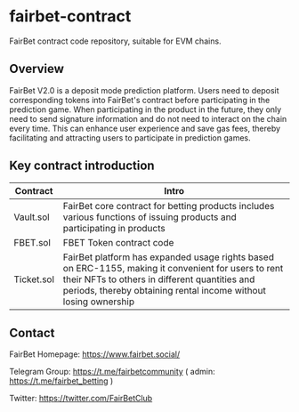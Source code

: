 # fairbet-contract
FairBet contract code repository, suitable for EVM chains.

## Overview

FairBet V2.0 is a deposit mode prediction platform. Users need to deposit corresponding tokens into FairBet's contract before participating in the prediction game. When participating in the product in the future, they only need to send signature information and do not need to interact on the chain every time. This can enhance user experience and save gas fees, thereby facilitating and attracting users to participate in prediction games.

## Key contract introduction

| Contract | Intro |
| ---------- | ---------- |
| Vault.sol | FairBet core contract for betting products includes various functions of issuing products and participating in products |
| FBET.sol | FBET Token contract code |
| Ticket.sol | FairBet platform has expanded usage rights based on ERC-1155, making it convenient for users to rent their NFTs to others in different quantities and periods, thereby obtaining rental income without losing ownership |

## Contact
FairBet Homepage: https://www.fairbet.social/

Telegram Group: https://t.me/fairbetcommunity ( admin: https://t.me/fairbet_betting )

Twitter: https://twitter.com/FairBetClub
